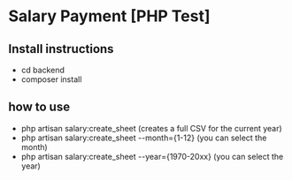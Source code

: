 # Salary Payment [PHP Test]

## Install instructions

- cd backend
- composer install

## how to use

- php artisan salary:create_sheet (creates a full CSV for the current year)
- php artisan salary:create_sheet --month={1-12} (you can select the month)
- php artisan salary:create_sheet --year={1970-20xx} (you can select the year)